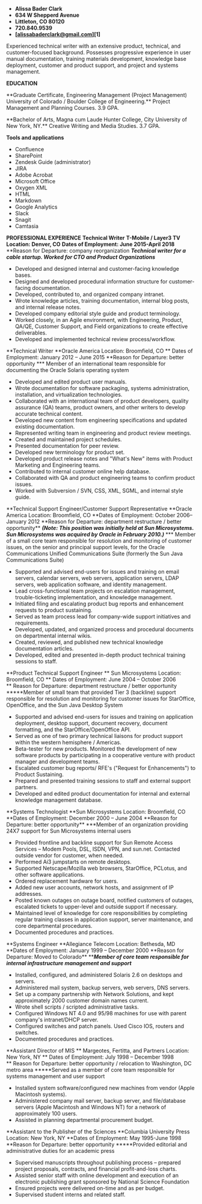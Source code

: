 - **Alissa Bader Clark**
- **634 W Shepperd Avenue**
- **Littleton, CO 80120**
- **720.840.9539**
- **[alissabaderclark@gmail.com][1]**

Experienced technical writer with an extensive product, technical, and customer-focused background. Possesses progressive experience in user manual documentation, training materials development, knowledge base deployment, customer and product support, and project and systems management.

**EDUCATION**

\*\*Graduate Certificate, Engineering Management (Project Management)
University of Colorado / Boulder College of Engineering.\*\*
Project Management and Planning Courses.  3.9 GPA.

\*\*Bachelor of Arts, Magna cum Laude
Hunter College, City University of New York, NY.\*\*
Creative Writing and Media Studies.  3.7 GPA.

**Tools and applications**
- Confluence
- SharePoint
- Zendesk Guide (administrator)
- JIRA
- Adobe Acrobat 
- Microsoft Office
- Oxygen XML
- HTML
- Markdown
- Google Analytics
- Slack
- Snagit
- Camtasia

**PROFESSIONAL EXPERIENCE**
**Technical Writer**
**T-Mobile / Layer3 TV  Location: Denver, CO**
**Dates of Employment:  June 2015-April 2018**
**Reason for Departure:  company reorganization
***Technical writer for a cable startup.  Worked for CTO and Product Organizations***

- Developed and designed internal and customer-facing knowledge bases.
- Designed and developed procedural information structure for customer-facing documentation.
- Developed, contributed to, and organized company intranet.
- Wrote knowledge articles, training documentation, internal blog posts, and internal release notes.
- Developed company editorial style guide and product terminology.
- Worked closely, in an Agile environment, with Engineering, Product, QA/QE, Customer Support, and Field organizations to create effective deliverables.
- Developed and implemented technical review process/workflow.


**Technical Writer
**Oracle America        Location:  Broomfield, CO
** Dates of Employment:  January 2012 – June 2015
**Reason for Departure:  better opportunity
*** Member of an international team responsible for documenting the Oracle Solaris operating system 

- Developed and edited product user manuals.
- Wrote documentation for software packaging, systems administration, installation, and virtualization technologies.
- Collaborated with an international team of product developers, quality assurance (QA) teams, product owners, and other writers to develop accurate technical content.
- Developed new content from engineering specifications and updated existing documentation.
- Represented writing team in engineering and product review meetings.
- Created and maintained project schedules.
- Presented documentation for peer review.
- Developed new terminology for product set.
- Developed product release notes and &quot;What&#39;s New&quot; items with Product Marketing and Engineering teams.
- Contributed to internal customer online help database.
- Collaborated with QA and product engineering teams to confirm product issues.
- Worked with Subversion / SVN, CSS, XML, SGML, and internal style guide.


**Technical Support Engineer/Customer Support Representative
**Oracle America        Location:  Broomfield, CO
**Dates of Employment:  October 2006– January 2012
**Reason for Departure:  department restructure / better opportunity\*\*
***(Note: This position was initially held at Sun Microsystems. Sun Microsystems was acquired by Oracle in February 2010.)***
*** Member of a small core team responsible for resolution and monitoring of customer issues, on the senior and principal support levels, for the Oracle Communications Unified Communications Suite (formerly the Sun Java Communications Suite)

- Supported and advised end-users for issues and training on email servers, calendar servers, web servers, application servers, LDAP servers, web application software, and identity management.
- Lead cross-functional team projects on escalation management, trouble-ticketing implementation, and knowledge management.
- Initiated filing and escalating product bug reports and enhancement requests to product sustaining.
- Served as team process lead for company-wide support initiatives and requirements.
- Developed, updated, and organized process and procedural documents on departmental internal wikis.
- Created, reviewed, and published new technical knowledge documentation articles.
- Developed, edited and presented in-depth product technical training sessions to staff.

**Product Technical Support Engineer
** Sun Microsystems        Location:  Broomfield, CO
** Dates of Employment:  June 2004 – October 2006
** Reason for Departure:  department restructure / better opportunity
*****Member of small team that provided Tier 3 (backline) support responsible for resolution and monitoring for customer issues for StarOffice, OpenOffice, and the Sun Java Desktop System

- Supported and advised end-users for issues and training on application deployment, desktop support, document recovery, document formatting, and the StarOffice/OpenOffice API.
- Served as one of two primary technical liaisons for product support within the western hemisphere / Americas.
- Beta-tester for new products.  Monitored the development of new software products by participating in a cooperative venture with product manager and development teams.
- Escalated customer bug reports/ RFE&#39;s (&quot;Request for Enhancements&quot;)  to Product Sustaining.
- Prepared and presented training sessions to staff and external support partners.
- Developed and edited product documentation for internal and external knowledge management database.


**Systems Technologist
**Sun Microsystems        Location:  Broomfield, CO
**Dates of Employment:  December 2000 – June 2004
**Reason for Departure:  better opportunity\*\*
***Member of an organization providing 24X7 support for Sun Microsystems internal users

- Provided frontline and backline support for Sun Remote Access Services – Modem Pools, DSL, ISDN, VPN, and sun.net.  Contacted outside vendor for customer, when needed.
- Performed Ai3 jumpstarts on remote desktops.
- Supported Netscape/Mozilla web browsers, StarOffice, PCLotus, and other software applications.
- Ordered replacement hardware for users.
- Added new user accounts, network hosts, and assignment of IP addresses.
- Posted known outages on outage board, notified customers of outages, escalated tickets to upper-level and outside support if necessary.
- Maintained level of knowledge for core responsibilities by completing regular training classes in application support, server maintenance, and core departmental procedures.
- Documented procedures and practices.


**Systems Engineer
**Allegiance Telecom        Location:  Bethesda, MD
**Dates of Employment: January 1999 – December 2000
**Reason for Departure:  Moved to Colorado\*\*
*****Member of core team responsible for internal infrastructure management and support***

- Installed, configured, and administered Solaris 2.6 on desktops and servers.
- Administered mail system, backup servers, web servers, DNS servers.
- Set up a company partnership with Network Solutions, and kept approximately 2000 customer domain names current.
- Wrote shell scripts / scripted administrative tasks.
- Configured Windows NT 4.0 and 95/98 machines for use with parent company&#39;s intranet/DHCP server.
- Configured switches and patch panels.  Used Cisco IOS, routers and switches.
- Documented procedures and practices.


**Assistant Director of MIS
** Margeotes, Fertitta, and Partners      Location:  New York, NY
** Dates of Employment:  July 1998 – December 1998
** Reason for Departure:   better opportunity / relocation to Washington, DC metro area
*****Served as a member of core team responsible for systems management and user support

- Installed system software/configured new machines from vendor (Apple Macintosh systems).
- Administered company mail server, backup server, and file/database servers (Apple Macintosh and Windows NT) for a network of approximately 100 users.
- Assisted in planning departmental procurement budget.


**Assistant to the Publisher of the Sciences
**Columbia University Press       Location:  New York, NY
**Dates of Employment:  May 1995-June 1998
**Reason for Departure:  better opportunity 
*****Provided editorial and administrative duties for an academic press

- Supervised manuscripts throughout publishing process – prepared project proposals, contracts, and financial profit-and-loss charts.
- Assisted senior staff with online development and execution of an electronic publishing grant sponsored by National Science Foundation
- Ensured projects were delivered on-time and as per budget.
- Supervised student interns and related staff.

